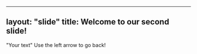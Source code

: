 ----
layout: "slide"
title: Welcome to our second slide!
----
"Your text"
Use the left arrow to go back!
